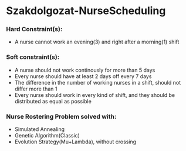 # Szakdolgozat-NurseScheduling

<h3>Hard Constraint(s):</h3>
  <ul>  
  <li>A nurse cannot work an evening(3) and right after a morning(1) shift</li>
  </ul>  

<h3>Soft constraint(s):</h3>
  <ul><li>A nurse should not work continously for more than 5 days</li>
  <li>Every nurse should have at least 2 days off every 7 days</li>
  <li>The difference in the number of working nurses in a shift, should not differ more than 1</li>
  <li>Every nurse should work in every kind of shift, and they should be distributed as equal as possible</li>
  </ul>

<h3>Nurse Rostering Problem solved with:</h3>
  <ul>
  <li>Simulated Annealing</li>
  <li>Genetic Algorithm(Classic)</li>
  <li>Evolution Strategy(Mu+Lambda), without crossing</li>
  </ul>